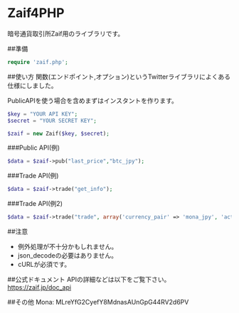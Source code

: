 Zaif4PHP
==========

暗号通貨取引所Zaif用のライブラリです。

##準備

```php
require 'zaif.php';
```

##使い方
関数(エンドポイント,オプション)というTwitterライブラリによくある仕様にしました。  
  
  
PublicAPIを使う場合を含めまずはインスタントを作ります。
```php
$key = "YOUR API KEY";
$secret = "YOUR SECRET KEY";

$zaif = new Zaif($key, $secret);
```
###Public API(例)
```php
$data = $zaif->pub("last_price","btc_jpy");
```

###Trade API(例)
```php
$data = $zaif->trade("get_info");
```
###Trade API(例2)
```php
$data = $zaif->trade("trade", array('currency_pair' => 'mona_jpy', 'action' => 'ask', 'price' => 10000, 'amount' => 1 ) );
```

##注意
 - 例外処理が不十分かもしれません。
 - json_decodeの必要はありません。
 - cURLが必須です。
 
##公式ドキュメント
APIの詳細などは以下をご覧下さい。  
https://zaif.jp/doc_api

##その他
Mona: MLreYfG2CyefY8MdnasAUnGpG44RV2d6PV
